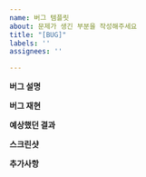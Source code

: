```yaml
---
name: 버그 템플릿
about: 문제가 생긴 부분을 작성해주세요
title: "[BUG]"
labels: ''
assignees: ''

---
```


**버그 설명**
<!--버그가 무엇인지 간결하게 설명하세요-->

**버그 재현**
<!--버그가 생기는 단계를 재현하세요:
1. Go to '...'
2. Click on '....'
3. Scroll down to '....'
4. See error -->

**예상했던 결과**
<!--예상했던 결과에대해 간결하게 설명하세요-->

**스크린샷**
<!--해당되는 경우, 문제를 설명하는 데 도움이 되는 스크린샷을 추가하세요.-->

**추가사항**
<!--추가로 필요한 내용을 이곳에 작성하세요.-->
